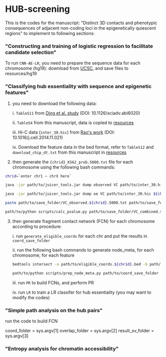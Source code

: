 # HUB-screening

This is the codes for the manuscript: "Distinct 3D contacts and phenotypic consequences of adjacent non-coding loci in the epigenetically quiescent regions" to implement to following sections:

### "Constructing and training of logistic regression to facilitate candidate selection"

To run `CNN-AE-LR`, you need to prepare the sequence data for each chromosome (hg19): download from [UCSC](https://hgdownload.soe.ucsc.edu/goldenPath/hg19/chromosomes/), and save files to resources/hg19


### "Classifying hub essentiality with sequence and epigenetic features"

1. you need to download the following data:
   
	i. `TableS11` from [Ding et al. study](https://www.science.org/doi/10.1126/sciadv.abi6020) (DOI: 10.1126/sciadv.abi6020)
	
 	ii. `TableS4` from this manuscript, data is copied to [resources](https://github.com/yyaoisgood2021/HUB-screening/tree/main/resources)
	
 	iii. Hi-C data (`inter_30.hic`) from [Rao's work](https://www.cell.com/fulltext/S0092-8674(14)01497-4) (DOI: 10.1016/j.cell.2014.11.021)

	iv. Download the feature data in the bed format, refer to `TableS12` and `download_chip_dt.txt` from this manuscript in [resources](https://github.com/yyaoisgood2021/HUB-screening/tree/main/resources)

2. then generate the `{chrid}_K562_prob.5000.txt` file for each chromosome using the following bash commands:

```bash
chrid=`enter chr1 ~ chrX here`

java -jar path/to/juicer_tools.jar dump observed VC path/to/inter_30.hic ${chrid} ${chrid} BP 5000 path/to/save_folder/VC_observed.${chrid}.5000.txt

java -jar path/to/juicer_tools.jar dump oe VC path/to/inter_30.hic ${chrid} ${chrid} BP 5000 path/to/save_folder/VC_oe.${chrid}.5000.txt

paste path/to/save_folder/VC_observed.${chrid}.5000.txt path/to/save_folder/VC_oe.${chrid}.5000.txt | awk '{print $1 "\t" $2 "\t" $3 "\t" $6 "\t" $3 / $6}' > path/to/save_folder/VC_combined.${chrid}.5000.txt

path/to/python scripts/calc_pvalue.py path/to/save_folder/VC_combined.${chrid}.5000.txt path/to/save_folder/${chrid}_K562_prob.5000.txt

```
3. then generate fragment contact network (FCN) for each chromosome according to procedure:

	i. run `generate_eligible_coords` for each chr and put the results in `coord_save_folder`

 	ii. run the following bash commands to generate node_meta, for each chromosome, for each feature

	```bash
	bedtools intersect -a path/to/eligible_coords.${chrid}.bed -b path/to/{feature}.bed_peak_file -wao > path/to/overlap_save_folder/overlap.{feature}.{chrid}.bed

 	path/to/python scripts/prep_node_meta.py path/to/coord_save_folder path/to/overlap_save_folder path/to/node_meta_save_folder
	```

 	iii. run `PR` to build FCNs, and perform PR 

	iv. run `LR` to train a LR classifer for hub essentiality (you may want to modify the codes)

### "Simple path analysis on the hub pairs"

run the code to build FCN 


coord_folder = sys.argv[1]
overlap_folder = sys.argv[2]
result_sv_folder = sys.argv[3]

### "Entropy analysis for chromatin accessibility"







